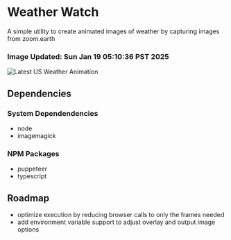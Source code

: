 # Weather Watch

A simple utility to create animated images of weather by capturing images from zoom.earth

### Image Updated: Sun Jan 19 05:10:36 PST 2025

![Latest US Weather Animation](animations/2025-01-19.webp)

## Dependencies
### System Dependendencies
* node
* imagemagick
### NPM Packages
* puppeteer
* typescript

## Roadmap
* optimize execution by reducing browser calls to only the frames needed
* add environment variable support to adjust overlay and output image options
